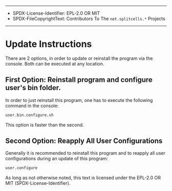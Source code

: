 ----
* SPDX-License-Identifier: EPL-2.0 OR MIT
* SPDX-FileCopyrightText: Contributors To The `net.splitcells.*` Projects
----
# Update Instructions
There are 2 options, in order to update or reinstall the program via the console.
Both can be executed at any location.

## First Option: Reinstall program and configure user's bin folder.
In order to just reinstall this program, one has to execute the following command in the console:
```sh
user.bin.configure.sh
```
This option is faster than the second.

## Second Option: Reapply All User Configurations
Generally it is recommended to reinstall this program and to reapply all user configurations during an update of this program:
```sh
user.configure
```

As long as not otherwise noted,
this text is licensed under the EPL-2.0 OR MIT (SPDX-License-Identifier).
